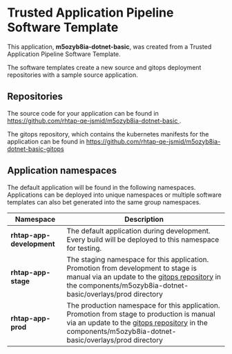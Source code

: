 # Trusted Application Pipeline Software Template

This application, **m5ozyb8ia-dotnet-basic**, was created from a Trusted Application Pipeline Software Template.

The software templates create a new source and gitops deployment repositories with a sample source application. 

## Repositories

The source code for your application can be found in [https://github.com/rhtap-qe-jsmid/m5ozyb8ia-dotnet-basic ](https://github.com/rhtap-qe-jsmid/m5ozyb8ia-dotnet-basic ).
 
The gitops repository, which contains the kubernetes manifests for the application can be found in 
[https://github.com/rhtap-qe-jsmid/m5ozyb8ia-dotnet-basic-gitops ](https://github.com/rhtap-qe-jsmid/m5ozyb8ia-dotnet-basic-gitops ) 

## Application namespaces 

The default application will be found in the following namespaces. Applications can be deployed into unique namespaces or multiple software templates can also bet generated into the same group namespaces.  

|  Namespace   |  Description   |  
| -------- | -------- |   
| **rhtap-app-development** | The default application during development. Every build will be deployed to this namespace for testing. | 
| **rhtap-app-stage** | The staging namespace for this application. Promotion from development to stage is manual via an update to the [gitops repository](https://github.com/rhtap-qe-jsmid/m5ozyb8ia-dotnet-basic-gitops ) in the components/m5ozyb8ia-dotnet-basic/overlays/prod directory |  
| **rhtap-app-prod** | The production namespace for this application. Promotion from stage to production is manual via an update to the [gitops repository](https://github.com/rhtap-qe-jsmid/m5ozyb8ia-dotnet-basic-gitops ) in the components/m5ozyb8ia-dotnet-basic/overlays/prod directory | 